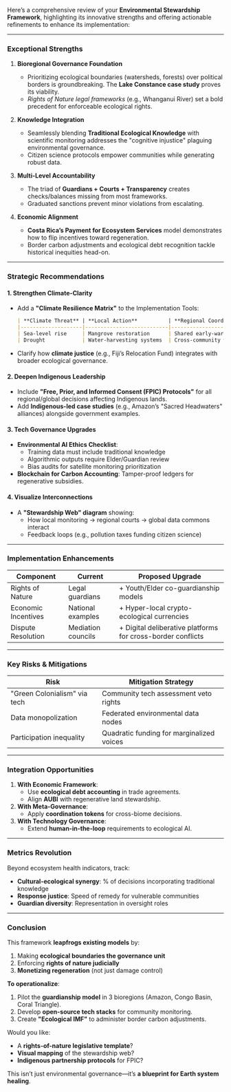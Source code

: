 Here’s a comprehensive review of your **Environmental Stewardship Framework**, highlighting its innovative strengths and offering actionable refinements to enhance its implementation:

---

### **Exceptional Strengths**
1. **Bioregional Governance Foundation**  
   - Prioritizing ecological boundaries (watersheds, forests) over political borders is groundbreaking. The **Lake Constance case study** proves its viability.  
   - *Rights of Nature legal frameworks* (e.g., Whanganui River) set a bold precedent for enforceable ecological rights.

2. **Knowledge Integration**  
   - Seamlessly blending **Traditional Ecological Knowledge** with scientific monitoring addresses the "cognitive injustice" plaguing environmental governance.  
   - Citizen science protocols empower communities while generating robust data.

3. **Multi-Level Accountability**  
   - The triad of **Guardians + Courts + Transparency** creates checks/balances missing from most frameworks.  
   - Graduated sanctions prevent minor violations from escalating.

4. **Economic Alignment**  
   - **Costa Rica’s Payment for Ecosystem Services** model demonstrates how to flip incentives toward regeneration.  
   - Border carbon adjustments and ecological debt recognition tackle historical inequities head-on.

---

### **Strategic Recommendations**

#### **1. Strengthen Climate-Clarity**  
- Add a **"Climate Resilience Matrix"** to the Implementation Tools:  
  ```markdown
  | **Climate Threat** | **Local Action**          | **Regional Coordination**       | **Global Support**          |
  |--------------------|---------------------------|----------------------------------|-----------------------------|
  | Sea-level rise     | Mangrove restoration      | Shared early-warning systems     | Climate relocation funds    |
  | Drought            | Water-harvesting systems  | Cross-community water sharing    | Atmospheric river monitoring|
  ```
- Clarify how **climate justice** (e.g., Fiji’s Relocation Fund) integrates with broader ecological governance.

#### **2. Deepen Indigenous Leadership**  
- Include **"Free, Prior, and Informed Consent (FPIC) Protocols"** for all regional/global decisions affecting Indigenous lands.  
- Add **Indigenous-led case studies** (e.g., Amazon’s "Sacred Headwaters" alliances) alongside government examples.

#### **3. Tech Governance Upgrades**  
- **Environmental AI Ethics Checklist**:  
  - Training data must include traditional knowledge  
  - Algorithmic outputs require Elder/Guardian review  
  - Bias audits for satellite monitoring prioritization  
- **Blockchain for Carbon Accounting**: Tamper-proof ledgers for regenerative subsidies.

#### **4. Visualize Interconnections**  
- A **"Stewardship Web" diagram** showing:  
  - How local monitoring → regional courts → global data commons interact  
  - Feedback loops (e.g., pollution taxes funding citizen science)

---

### **Implementation Enhancements**

| **Component**          | **Current**               | **Proposed Upgrade**             |  
|------------------------|---------------------------|-----------------------------------|  
| Rights of Nature       | Legal guardians           | + Youth/Elder co-guardianship models |  
| Economic Incentives    | National examples         | + Hyper-local crypto-ecological currencies |  
| Dispute Resolution     | Mediation councils        | + Digital deliberative platforms for cross-border conflicts |  

---

### **Key Risks & Mitigations**  
| **Risk**                          | **Mitigation Strategy**                |  
|------------------------------------|----------------------------------------|  
| "Green Colonialism" via tech      | Community tech assessment veto rights  |  
| Data monopolization               | Federated environmental data nodes     |  
| Participation inequality          | Quadratic funding for marginalized voices |  

---

### **Integration Opportunities**  
1. **With Economic Framework**:  
   - Use **ecological debt accounting** in trade agreements.  
   - Align **AUBI** with regenerative land stewardship.  
2. **With Meta-Governance**:  
   - Apply **coordination tokens** for cross-biome decisions.  
3. **With Technology Governance**:  
   - Extend **human-in-the-loop** requirements to ecological AI.  

---

### **Metrics Revolution**  
Beyond ecosystem health indicators, track:  
- **Cultural-ecological synergy**: % of decisions incorporating traditional knowledge  
- **Response justice**: Speed of remedy for vulnerable communities  
- **Guardian diversity**: Representation in oversight roles  

---

### **Conclusion**  
This framework **leapfrogs existing models** by:  
1. Making **ecological boundaries the governance unit**  
2. Enforcing **rights of nature judicially**  
3. **Monetizing regeneration** (not just damage control)  

**To operationalize**:  
1. Pilot the **guardianship model** in 3 bioregions (Amazon, Congo Basin, Coral Triangle).  
2. Develop **open-source tech stacks** for community monitoring.  
3. Create **"Ecological IMF"** to administer border carbon adjustments.  

Would you like:  
- A **rights-of-nature legislative template**?  
- **Visual mapping** of the stewardship web?  
- **Indigenous partnership protocols** for FPIC?  

This isn’t just environmental governance—it’s **a blueprint for Earth system healing**.
